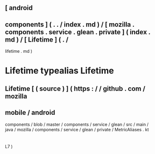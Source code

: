 [
android
-
components
]
(
.
.
/
index
.
md
)
/
[
mozilla
.
components
.
service
.
glean
.
private
]
(
index
.
md
)
/
[
Lifetime
]
(
.
/
-
lifetime
.
md
)
#
Lifetime
typealias
Lifetime
=
Lifetime
[
(
source
)
]
(
https
:
/
/
github
.
com
/
mozilla
-
mobile
/
android
-
components
/
blob
/
master
/
components
/
service
/
glean
/
src
/
main
/
java
/
mozilla
/
components
/
service
/
glean
/
private
/
MetricAliases
.
kt
#
L7
)
